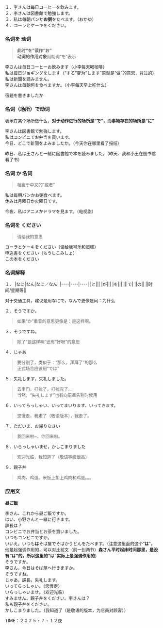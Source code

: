 １．李さんは毎日コーヒーを飲みます。  
２．李さんは図書館で勉強します。  
３．私は毎朝パンか**お粥**をたべます。（おかゆ）  
４．コーラとケーキをください。  

### 名词を 动词  
> **此时“を”读作“お”**  
**动词的作用对象**用助词“を”表示  

李さんは毎日コーヒーお飲みます（小李每天喝咖啡）  
私は毎日ジョギングをします（“する”变为“します”原型是“做”的意思，背过的）  
私は新聞を読みません。  
李さんは毎朝何を食べますか。（小李每天早上吃什么）  

宿題を書きましたか  

### 名词（场所）で动词  
表示在某个场所做什么，**对于动作进行的场所是“で”，而事物存在的场所是“に”**  

李さんは図書館で勉強します。  
私はコンビニでお弁当を買います。  
今日、どこで新聞をよみましたか。（今天你在哪里看了报纸）  

昨日、私は王さんと一緒に図書館で本を読みました。（昨天、我和小王在图书馆看了书）  

### 名词 か 名词  
> 相当于中文的“或者”  

私は毎朝パンかお粥食べます。  
休みは月曜日か火曜日です。  

今夜、私はアニメかドラマを見ます。（电视剧）  

### 名词を ください  
> 请给我的意思

コーラとケーキをください（请给我可乐和蛋糕）  
申込書をください（もうしこみしょ）  
この本をください  


### 名词解释  
１．
|なに|なん|なに／なん|
|----|----|----|
|と|||
|が|||
|を|||
|||で|
||の||
||时间/星期等||  

对于交通工具，建议是用なにで，なんで更像是问：为什么  


２．そうですか。  
> 如果“か”重音的意思更像是：是这样啊。  

３．そうですね。  
> 除了“是这样啊”还有“好呀”的意思  

４．じゃあ  
> 要分别了，类似于：“那么，拜拜了”的那么  
正式场合应该用“では”  

５．失礼します，失礼しました。  
> 去串门，打扰了，打扰完了...  
当然，“失礼します”也有向前辈告别时候用  

６．いってらっしゃい、いってまいります、いってきます。  
> 您慢走，我走了（敬语版本），我走了。  

７．ただいま、お帰りなさい  
> 我回来啦~，你回来啦。  

８．いらっしゃいませ，かしこまりました  
> 欢迎光临，我知道了（敬语等级很高）  

９．親子丼  
> 鸡肉、鸡蛋。米饭上扣上鸡肉和鸡蛋。。。

### 应用文  

**昼ご飯**  

李さん、これから昼ご飯ですか。  
はい、小野さんと一緒に行きます。  
課長は？  
コンビニでお弁当とお茶を買いました。  
いつもコンビニですか。  
いいえ。いつも**は**そば屋でそばかうどんをたべます。（注意这里面的这个“**は**”，他是起强调作用的，可以对比前文（前一到两节）**森さん平时起床时间那里，是没有“は”的，所以这里的“は”实际上是强调作用的**）  
そうですか。  
李さん，今日はそば屋へ行きますか。  
そうですね。  
じゃあ，課長，失礼します。  
いってらっしゃい。（您慢走）  
いらっしゃいませ。（欢迎光临）  
すみません、親子丼をください。李さんは？  
私も親子丼をください。  
かしこまりました。（我知道了（是敬语的版本，为店員对顾客））  

TIME：２０２５・７・１２夜  
